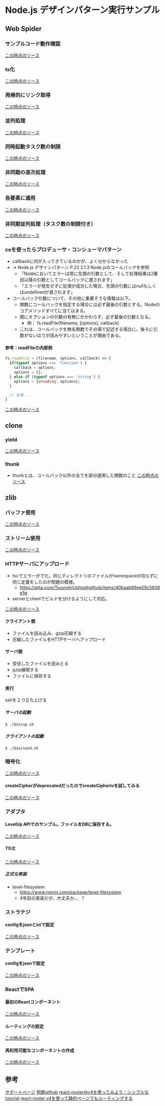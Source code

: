 # Node.js デザインパターン実行サンプル

## Web Spider

### サンプルコード動作確認
[この時点のソース](https://github.com/hibohiboo/garden/tree/3d0767437f32af8600f68aa60482b7049a905d38)  

### ts化
[この時点のソース](https://github.com/hibohiboo/garden/tree/27d8b9ed06f90767c1f3b38793937c404f3efae7)  

### 再帰的にリンク取得

[この時点のソース](https://github.com/hibohiboo/garden/tree/9e76770bfbf25de4430c8231a22a8ed71b586f6d)  


### 並列処理
[この時点のソース](https://github.com/hibohiboo/garden/tree/30c6be7cd86fda3b2731a35742fc6a2a93ddf3b8)  

### 同時起動タスク数の制限
[この時点のソース](https://github.com/hibohiboo/garden/tree/f9fa82b9dc186c672fb0eeb184daa27139ba122a)  

### 非同期の逐次処理
[この時点のソース](https://github.com/hibohiboo/garden/tree/6024d65cae757a909565a2d827e4d3dfaa22f63b)  

### 各要素に適用
[この時点のソース](https://github.com/hibohiboo/garden/tree/ad35ec986508c0000752d1b4edf04c85819e0eb7)  

### 非同期並列処理（タスク数の制限付き）
[この時点のソース](https://github.com/hibohiboo/garden/tree/1b5e8167fdac492310d4838a42b4e77fd0b420b8)  

### coを使ったらプロデューサ・コンシューマパターン

* callbackに何が入ってきているのかが、よく分からなかった
* → Node.js デザインパターン P.22 2.1.3 Node.jsのコールバックを参照
  * 「Nodeにおいてエラーは常に先頭の引数として、そして処理結果は2番目以降の引数としてコールバックに渡されます」
  * 「エラーが発生せずに処理が成功した場合、先頭の引数にはnullもしくはundefinedが渡されます」
* コールバック引数について、その他に重要そうな情報は以下。
  * 関数にコールバックを指定する場合には必ず最後の引数とする。Nodeのコアメソッドすべてに当てはまる。
  * 間にオプションの引数の有無にかかわらず、必ず最後の引数となる。
    * 例： fs.readFile(filename, [options], callback)
  * これは、コールバックを無名関数でその場で記述する場合に、後ろに引数がないほうが読みやすいということが理由である。

#### 参考：readFileの内部例

```js
fs.readFile = (filename, options, callback) => {
  if(typeof options === 'function') {
    callback = options;
    options = {};
  } else if (typeof options === 'string') {
    options = {encoding: options};
  }

  // 省略 ...
}
```

[この時点のソース](https://github.com/hibohiboo/garden/tree/b7a7dfce22492c78a41be486b27954c4c9bca04f)  

## clone

### yield
[この時点のソース](https://github.com/hibohiboo/garden/tree/a84e8e9c63f6836dc81a35a9e07d184b62adc77b)
  
### thunk

* thunkとは、コールバック以外の全てを部分適用した関数のこと
[この時点のソース](https://github.com/hibohiboo/garden/tree/b7a7dfce22492c78a41be486b27954c4c9bca04f)
  
## zlib

### バッファ使用

[この時点のソース](https://github.com/hibohiboo/garden/tree/53b87b1ba5934bd20e182ed471dd8df8a8c279bb)



### ストリーム使用

[この時点のソース](https://github.com/hibohiboo/garden/tree/ee03583bebbcae8811de28c8ef1330499be4c42a)


### HTTPサーバにアップロード

* tscでエラーがでた。同じディレクトリのファイルがnamespaceの切らずに同じ定義をしたのが問題の模様。
  * https://qiita.com/TsuyoshiUshio@github/items/40baab89ee09c5838e5e
* serverとclientでビルドを分けるようにして対応。

[この時点のソース](https://github.com/hibohiboo/garden/tree/f0a4ca6d44a42da3609e91747249b92a77fbe42d)

#### クライアント側

* ファイルを読み込み、gzip圧縮する
* 圧縮したファイルをHTTPサーバへアップロード

#### サーバ側

* 受信したファイルを読みとる
* gzip展開する
* ファイルに保存する

#### 実行

sshを２つ立ち上げる

##### サーバの起動

```
$ ./bin/up.sh
```

##### クライアントの起動

```
$ ./bin/send.sh
```

### 暗号化

[この時点のソース](https://github.com/hibohiboo/garden/tree/f2002ee73e30c59f63adaace398fa290f705190b)

#### createCipherがdeprecatedだったのでcreateCipherivを試してみる
[この時点のソース](https://github.com/hibohiboo/garden/tree/8259655741d91d998cdde1fa59e6fdf754da2e13)


### アダプタ

#### LevelUp APIでのサンプル。ファイルをDBに保存する。
[この時点のソース](https://github.com/hibohiboo/garden/tree/b3ed4283b062f7ee7805a8b21815d196a31775e3)

##### TS化
[この時点のソース](https://github.com/hibohiboo/garden/tree/dff6990dc84719d196ede0a69b7731431d50fc0c)

##### 正式な実装

* level-filesystem
  * https://www.npmjs.com/package/level-filesystem
  * 4年前の実装だが、大丈夫か、、？



### ストラテジ

#### configをjsonとiniで設定
[この時点のソース](https://github.com/hibohiboo/garden/tree/d168f0b6a2502a5670677a890e5ae415355a1099)

### テンプレート

#### configをjsonで設定
[この時点のソース](https://github.com/hibohiboo/garden/tree/d61ae4708d61419abc5253433a4a21186f703477)

### ReactでSPA

#### 最初のReactコンポーネント
[この時点のソース](https://github.com/hibohiboo/garden/tree/9c56d8feb14efec2cf01f07edb22a7f28f2bdf18)

#### ルーティングの設定
[この時点のソース](https://github.com/hibohiboo/garden/tree/c47100d7ef59fa87d56837e5a4337d9828a3d1e8)

#### 再利用可能なコンポーネントの作成
[この時点のソース](https://github.com/hibohiboo/garden/tree/f4db7b64095d1c21b30ca9c3ba461d92859883e2)




## 参考
[サポートページ](https://www.marlin-arms.com/support/nodejs-design-patterns/)
[例題github](https://github.com/mushahiroyuki/ndp2/)
[react-router@v4を使ってみよう：シンプルなtutorial](https://qiita.com/muiscript/items/b4ca1773580317e7112e)
[react-router v4を使って静的ページでもルーティングする](https://ueqareer.net/2568#HashRouter)